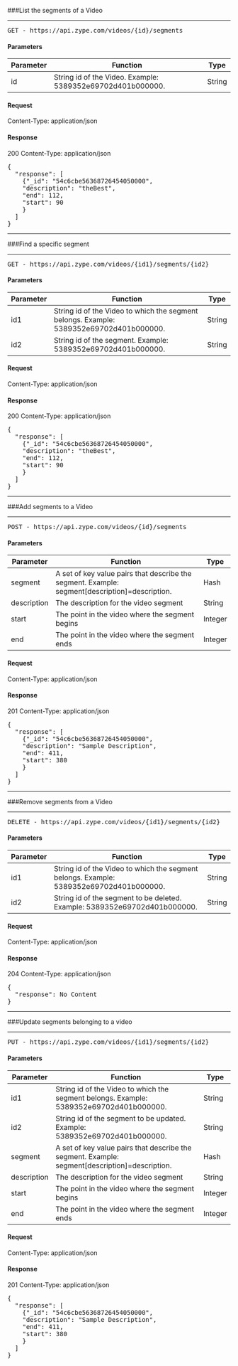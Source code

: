 ###List the segments of a Video
<hr>
<pre>GET - https://api.zype.com/videos/{id}/segments
</pre>

#### Parameters

Parameter | Function | Type
--------- | -------- | ----
id        | String id of the Video. Example: 5389352e69702d401b000000. | String

#### Request
Content-Type: application/json

#### Response
200
Content-Type: application/json
<pre>{
  "response": [
    {"_id": "54c6cbe56368726454050000",
    "description": "theBest",
    "end": 112,
    "start": 90
    }
  ]
}
</pre>


<hr>  
###Find a specific segment
<hr>
<pre>GET - https://api.zype.com/videos/{id1}/segments/{id2}
</pre>

#### Parameters

Parameter | Function | Type
--------- | -------- | ----
id1        | String id of the Video to which the segment belongs. Example: 5389352e69702d401b000000. | String
id2        | String id of the segment. Example: 5389352e69702d401b000000. | String

#### Request
Content-Type: application/json

#### Response
200
Content-Type: application/json
<pre>{
  "response": [
    {"_id": "54c6cbe56368726454050000",
    "description": "theBest",
    "end": 112,
    "start": 90
    }
  ]
}
</pre>

<hr>
###Add segments to a Video
<hr>
<pre>POST - https://api.zype.com/videos/{id}/segments
</pre>

#### Parameters

Parameter | Function | Type
--------- | -------- | ----
segment | A set of key value pairs that describe the segment. Example: segment[description]=description. | Hash
description | The description for the video segment | String
start | The point in the video where the segment begins | Integer
end | The point in the video where the segment ends | Integer

#### Request
Content-Type: application/json

#### Response
201
Content-Type: application/json
<pre>{
  "response": [
    {"_id": "54c6cbe56368726454050000",
    "description": "Sample Description",
    "end": 411,
    "start": 380
    }
  ]
}
</pre>

<hr>
###Remove segments from a Video
<hr>
<pre>DELETE - https://api.zype.com/videos/{id1}/segments/{id2}
</pre>

#### Parameters

Parameter | Function | Type
--------- | -------- | ----
id1       | String id of the Video to which the segment belongs. Example: 5389352e69702d401b000000. | String
id2       | String id of the segment to be deleted. Example: 5389352e69702d401b000000. | String


#### Request
Content-Type: application/json

#### Response
204
Content-Type: application/json
<pre>{
  "response": No Content
}
</pre>

<hr>
###Update segments belonging to a video
<hr>
<pre>PUT - https://api.zype.com/videos/{id1}/segments/{id2}
</pre>

#### Parameters

Parameter | Function | Type
--------- | -------- | ----
id1  | String id of the Video to which the segment belongs. Example: 5389352e69702d401b000000. | String
id2        | String id of the segment to be updated. Example: 5389352e69702d401b000000. | String
segment | A set of key value pairs that describe the segment. Example: segment[description]=description. | Hash
description | The description for the video segment | String
start | The point in the video where the segment begins | Integer
end | The point in the video where the segment ends | Integer

#### Request
Content-Type: application/json

#### Response
201
Content-Type: application/json
<pre>{
  "response": [
    {"_id": "54c6cbe56368726454050000",
    "description": "Sample Description",
    "end": 411,
    "start": 380
    }
  ]
}
</pre>

